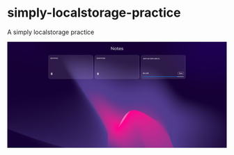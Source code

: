 # simply-localstorage-practice
 A simply localstorage practice

![page_view](./src/assets/Vite.png)
